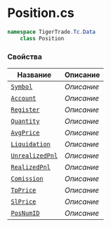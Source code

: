 
# Position.cs
```csharp
namespace TigerTrade.Tc.Data  
    class Position
```

### Свойства
| Название | Описание |
| --- | --- |
| [`Symbol`](./Свойства/Symbol.md) | *Описание* |
| [`Account`](./Свойства/Account.md) | *Описание* |
| [`Register`](./Свойства/Register.md) | *Описание* |
| [`Quantity`](./Свойства/Quantity.md) | *Описание* |
| [`AvgPrice`](./Свойства/AvgPrice.md) | *Описание* |
| [`Liquidation`](./Свойства/Liquidation.md) | *Описание* |
| [`UnrealizedPnl`](./Свойства/UnrealizedPnl.md) | *Описание* |
| [`RealizedPnl`](./Свойства/RealizedPnl.md) | *Описание* |
| [`Comission`](./Свойства/Comission.md) | *Описание* |
| [`TpPrice`](./Свойства/TpPrice.md) | *Описание* |
| [`SlPrice`](./Свойства/SlPrice.md) | *Описание* |
| [`PosNumID`](./Свойства/PosNumID.md) | *Описание* |
